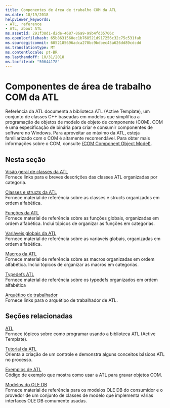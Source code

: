 ```yaml
---
title: Componentes de área de trabalho COM da ATL
ms.date: 10/19/2018
helpviewer_keywords:
- ATL, reference
- ATL, about ATL
ms.assetid: 291f38d1-d2de-4687-86a9-99b4fd35706c
ms.openlocfilehash: 65b8631560ec1b768521d917256c32c75c531fab
ms.sourcegitcommit: 6052185696adca270bc9bdbec45a626dd89cdcdd
ms.translationtype: MT
ms.contentlocale: pt-BR
ms.lasthandoff: 10/31/2018
ms.locfileid: "50644178"
---
```

# <a name="atl-com-desktop-components"></a>Componentes de área de trabalho COM da ATL

Referência da ATL documenta a biblioteca ATL (Active Template), um conjunto de classes C++ baseadas em modelos que simplifica a programação de objetos de modelo de objeto de componente (COM). COM é uma especificação de binária para criar e consumir componentes de software no Windows. Para aproveitar ao máximo da ATL, esteja familiarizado com o COM é altamente recomendável. Para obter mais informações sobre o COM, consulte [(COM Component Object Model)](/windows/desktop/com/component-object-model--com--portal).

## <a name="in-this-section"></a>Nesta seção

[Visão geral de classes da ATL](../atl/atl-class-overview.md)<br/>
Fornece links para e breves descrições das classes ATL organizadas por categoria.

[Classes e structs da ATL](../atl/reference/atl-classes.md)<br/>
Fornece material de referência sobre as classes e structs organizados em ordem alfabética.

[Funções da ATL](../atl/reference/atl-functions.md)<br/>
Fornece material de referência sobre as funções globais, organizadas em ordem alfabética. Inclui tópicos de organizar as funções em categorias.

[Variáveis globais da ATL](../atl/reference/atl-global-variables.md)<br/>
Fornece material de referência sobre as variáveis globais, organizadas em ordem alfabética.

[Macros da ATL](../atl/reference/atl-macros.md)<br/>
Fornece material de referência sobre as macros organizadas em ordem alfabética. Inclui tópicos de organizar as macros em categorias.

[Typedefs ATL](../atl/reference/atl-typedefs.md)<br/>
Fornece material de referência sobre os typedefs organizados em ordem alfabética

[Arquétipo de trabalhador](../atl/reference/worker-archetype.md)<br/>
Fornece links para o arquétipo de trabalhador de ATL.

## <a name="related-sections"></a>Seções relacionadas

[ATL](../atl/active-template-library-atl-concepts.md)<br/>
Fornece tópicos sobre como programar usando a biblioteca ATL (Active Template).

[Tutorial da ATL](../atl/active-template-library-atl-tutorial.md)<br/>
Orienta a criação de um controle e demonstra alguns conceitos básicos ATL no processo.

[Exemplos de ATL](../visual-cpp-samples.md)<br/>
Código de exemplo que mostra como usar a ATL para gravar objetos COM.

[Modelos do OLE DB](../data/oledb/ole-db-templates.md)<br/>
Fornece material de referência para os modelos OLE DB do consumidor e o provedor de um conjunto de classes de modelo que implementa várias interfaces OLE DB comumente usadas.
